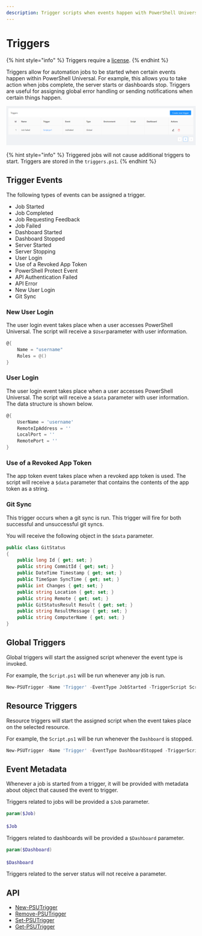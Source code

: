 ```yaml
---
description: Trigger scripts when events happen with PowerShell Universal.
---
```


# Triggers

{% hint style="info" %}
Triggers require a [license](https://ironmansoftware.com/pricing/powershell-universal).
{% endhint %}

Triggers allow for automation jobs to be started when certain events happen within PowerShell Universal. For example, this allows you to take action when jobs complete, the server starts or dashboards stop. Triggers are useful for assigning global error handling or sending notifications when certain things happen.

![](<../.gitbook/assets/image (170).png>)

{% hint style="info" %}
Triggered jobs will not cause additional triggers to start. Triggers are stored in the `triggers.ps1`.
{% endhint %}

## Trigger Events

The following types of events can be assigned a trigger.

* Job Started
* Job Completed
* Job Requesting Feedback
* Job Failed
* Dashboard Started
* Dashboard Stopped
* Server Started
* Server Stopping
* User Login
* Use of a Revoked App Token
* PowerShell Protect Event
* API Authentication Failed
* API Error
* New User Login
* Git Sync

### New User Login

The user login event takes place when a user accesses PowerShell Universal. The script will receive a `$User`parameter with user information.&#x20;

```powershell
@{
    Name = "username"
    Roles = @()
}
```

### User Login

The user login event takes place when a user accesses PowerShell Universal. The script will receive a `$data` parameter with user information. The data structure is shown below.

```powershell
@{
    UserName = 'username'
    RemoteIpAddress = ''
    LocalPort = ''
    RemotePort = ''
}
```

### Use of a Revoked App Token

The app token event takes place when a revoked app token is used. The script will receive a `$data` parameter that contains the contents of the app token as a string.

### Git Sync

This trigger occurs when a git sync is run. This trigger will fire for both successful and unsuccessful git syncs.&#x20;

You will receive the following object in the `$data` parameter.&#x20;

```csharp
public class GitStatus 
{
    public long Id { get; set; }
    public string CommitId { get; set; }
    public DateTime Timestamp { get; set; }
    public TimeSpan SyncTime { get; set; }
    public int Changes { get; set; }
    public string Location { get; set; }
    public string Remote { get; set; }
    public GitStatusResult Result { get; set; }
    public string ResultMessage { get; set; }
    public string ComputerName { get; set; }
}
```

## Global Triggers

Global triggers will start the assigned script whenever the event type is invoked.

For example, the `Script.ps1` will be run whenever any job is run.

```powershell
New-PSUTrigger -Name 'Trigger' -EventType JobStarted -TriggerScript Script.ps1
```

## Resource Triggers

Resource triggers will start the assigned script when the event takes place on the selected resource.

For example, the `Script.ps1` will be run whenever the `Dashboard` is stopped.

```powershell
New-PSUTrigger -Name 'Trigger' -EventType DashboardStopped -TriggerScript Script.ps1 -Dashboard 'Dashboard'
```

## Event Metadata

Whenever a job is started from a trigger, it will be provided with metadata about object that caused the event to trigger.

Triggers related to jobs will be provided a `$Job` parameter.

```powershell
param($Job)

$Job
```

Triggers related to dashboards will be provided a `$Dashboard` parameter.

```powershell
param($Dashboard)

$Dashboard
```

Triggers related to the server status will not receive a parameter.

## API

* [New-PSUTrigger](https://github.com/ironmansoftware/universal-docs/blob/master/cmdlets/New-PSUTrigger.txt)
* [Remove-PSUTrigger](https://github.com/ironmansoftware/universal-docs/blob/master/cmdlets/Remove-PSUTrigger.txt)
* [Set-PSUTrigger](https://github.com/ironmansoftware/universal-docs/blob/master/cmdlets/Set-PSUTrigger.txt)
* [Get-PSUTrigger](https://github.com/ironmansoftware/universal-docs/blob/master/cmdlets/Get-PSUTrigger.txt)
